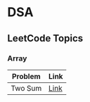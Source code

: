 # DSA

## LeetCode Topics

### Array

| Problem | Link |
|---------|------|
| Two Sum | [Link](https://github.com/Prathameshghod/DSA/tree/main/Two%20Sum) |
